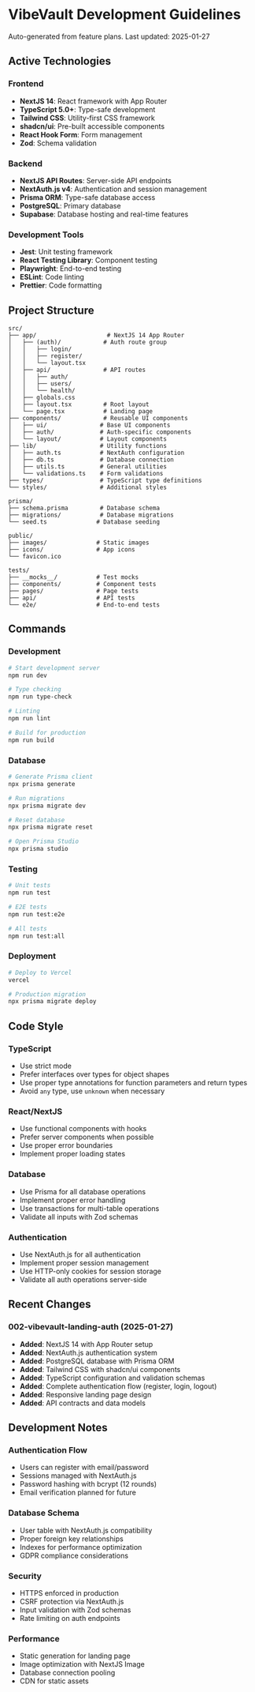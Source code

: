 # VibeVault Development Guidelines

Auto-generated from feature plans. Last updated: 2025-01-27

## Active Technologies

### Frontend
- **NextJS 14**: React framework with App Router
- **TypeScript 5.0+**: Type-safe development
- **Tailwind CSS**: Utility-first CSS framework
- **shadcn/ui**: Pre-built accessible components
- **React Hook Form**: Form management
- **Zod**: Schema validation

### Backend
- **NextJS API Routes**: Server-side API endpoints
- **NextAuth.js v4**: Authentication and session management
- **Prisma ORM**: Type-safe database access
- **PostgreSQL**: Primary database
- **Supabase**: Database hosting and real-time features

### Development Tools
- **Jest**: Unit testing framework
- **React Testing Library**: Component testing
- **Playwright**: End-to-end testing
- **ESLint**: Code linting
- **Prettier**: Code formatting

## Project Structure
```
src/
├── app/                    # NextJS 14 App Router
│   ├── (auth)/            # Auth route group
│   │   ├── login/
│   │   ├── register/
│   │   └── layout.tsx
│   ├── api/               # API routes
│   │   ├── auth/
│   │   ├── users/
│   │   └── health/
│   ├── globals.css
│   ├── layout.tsx         # Root layout
│   └── page.tsx           # Landing page
├── components/            # Reusable UI components
│   ├── ui/               # Base UI components
│   ├── auth/             # Auth-specific components
│   └── layout/           # Layout components
├── lib/                  # Utility functions
│   ├── auth.ts           # NextAuth configuration
│   ├── db.ts             # Database connection
│   ├── utils.ts          # General utilities
│   └── validations.ts    # Form validations
├── types/                # TypeScript type definitions
└── styles/               # Additional styles

prisma/
├── schema.prisma         # Database schema
├── migrations/           # Database migrations
└── seed.ts              # Database seeding

public/
├── images/              # Static images
├── icons/               # App icons
└── favicon.ico

tests/
├── __mocks__/           # Test mocks
├── components/          # Component tests
├── pages/               # Page tests
├── api/                 # API tests
└── e2e/                 # End-to-end tests
```

## Commands

### Development
```bash
# Start development server
npm run dev

# Type checking
npm run type-check

# Linting
npm run lint

# Build for production
npm run build
```

### Database
```bash
# Generate Prisma client
npx prisma generate

# Run migrations
npx prisma migrate dev

# Reset database
npx prisma migrate reset

# Open Prisma Studio
npx prisma studio
```

### Testing
```bash
# Unit tests
npm run test

# E2E tests
npm run test:e2e

# All tests
npm run test:all
```

### Deployment
```bash
# Deploy to Vercel
vercel

# Production migration
npx prisma migrate deploy
```

## Code Style

### TypeScript
- Use strict mode
- Prefer interfaces over types for object shapes
- Use proper type annotations for function parameters and return types
- Avoid `any` type, use `unknown` when necessary

### React/NextJS
- Use functional components with hooks
- Prefer server components when possible
- Use proper error boundaries
- Implement proper loading states

### Database
- Use Prisma for all database operations
- Implement proper error handling
- Use transactions for multi-table operations
- Validate all inputs with Zod schemas

### Authentication
- Use NextAuth.js for all authentication
- Implement proper session management
- Use HTTP-only cookies for session storage
- Validate all auth operations server-side

## Recent Changes

### 002-vibevault-landing-auth (2025-01-27)
- **Added**: NextJS 14 with App Router setup
- **Added**: NextAuth.js authentication system
- **Added**: PostgreSQL database with Prisma ORM
- **Added**: Tailwind CSS with shadcn/ui components
- **Added**: TypeScript configuration and validation schemas
- **Added**: Complete authentication flow (register, login, logout)
- **Added**: Responsive landing page design
- **Added**: API contracts and data models

<!-- MANUAL ADDITIONS START -->
## Development Notes

### Authentication Flow
- Users can register with email/password
- Sessions managed with NextAuth.js
- Password hashing with bcrypt (12 rounds)
- Email verification planned for future

### Database Schema
- User table with NextAuth.js compatibility
- Proper foreign key relationships
- Indexes for performance optimization
- GDPR compliance considerations

### Security
- HTTPS enforced in production
- CSRF protection via NextAuth.js
- Input validation with Zod schemas
- Rate limiting on auth endpoints

### Performance
- Static generation for landing page
- Image optimization with NextJS Image
- Database connection pooling
- CDN for static assets

<!-- MANUAL ADDITIONS END -->
